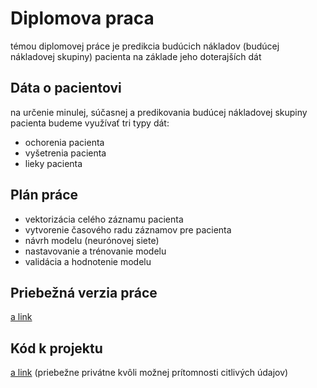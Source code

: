 # Diplomova praca

témou diplomovej práce je predikcia budúcich nákladov (budúcej nákladovej skupiny) pacienta na základe jeho doterajších dát

## Dáta o pacientovi

na určenie minulej, súčasnej a predikovania budúcej nákladovej skupiny pacienta budeme využívať tri typy dát:

- ochorenia pacienta
- vyšetrenia pacienta
- lieky pacienta

## Plán práce

- vektorizácia celého záznamu pacienta
- vytvorenie časového radu záznamov pre pacienta
- návrh modelu (neurónovej siete)
- nastavovanie a trénovanie modelu
- validácia a hodnotenie modelu

## Priebežná verzia práce

[a link](https://github.com/MarianK-py/Diplomova_praca/blob/main/Praca/main.pdf)

## Kód k projektu

[a link](https://github.com/MarianK-py/Diplomova_praca_kod) (priebežne privátne kvôli možnej prítomnosti citlivých údajov)